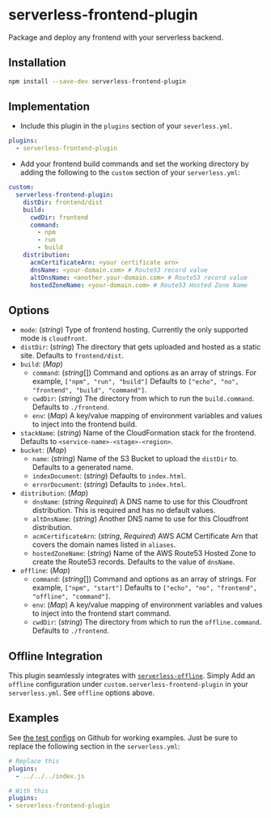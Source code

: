 # serverless-frontend-plugin
Package and deploy any frontend with your serverless backend.

## Installation
```bash
npm install --save-dev serverless-frontend-plugin
```

## Implementation
* Include this plugin in the `plugins` section of your `severless.yml`.
```YAML
plugins:
  - serverless-frontend-plugin
```

* Add your frontend build commands and set the working directory by adding the following to the `custom` section of your `serverless.yml`:
```YAML
custom:
  serverless-frontend-plugin:
    distDir: frontend/dist
    build:
      cwdDir: frontend
      command:
        - npm
        - run
        - build
    distribution:
      acmCertificateArn: <your certificate arn>
      dnsName: <your-domain.com> # Route53 record value
      altDnsName: <another.your-domain.com> # Route53 record value
      hostedZoneName: <your-domain.com> # Route53 Hosted Zone Name
```

## Options
* `mode`: (*string*) Type of frontend hosting. Currently the only supported mode is `cloudfront`.
* `distDir`: (*string*) The directory that gets uploaded and hosted as a static site. Defaults to `frontend/dist`.
* `build`: (*Map*)
  * `command`: (*string*[]) Command and options as an array of strings. For example, `["npm", "run", "build"]` Defaults to `["echo", "no", "frontend", "build", "command"]`.
  * `cwdDir`: (*string*) The directory from which to run the `build.command`. Defaults to `./frontend`.
  * `env`: (*Map*) A key/value mapping of environment variables and values to inject into the frontend build.
* `stackName`: (*string*) Name of the CloudFormation stack for the frontend. Defaults to `<service-name>-<stage>-<region>`.
* `bucket`: (*Map*)
  * `name`: (*string*) Name of the S3 Bucket to upload the `distDir` to. Defaults to a generated name.
  * `indexDocument`: (*string*) Defaults to `index.html`.
  * `errorDocument`: (*string*) Defaults to `index.html`.
* `distribution`: (*Map*)
  * `dnsName`: (*string* *Required*) A DNS name to use for this Cloudfront distribution. This is required and has no default values.
  * `altDnsName`: (*string*) Another DNS name to use for this Cloudfront distribution.
  * `acmCertificateArn`: (*string*, *Required*) AWS ACM Certificate Arn that covers the domain names listed in `aliases`.
  * `hostedZoneName`: (*string*) Name of the AWS Route53 Hosted Zone to create the Route53 records. Defaults to the value of `dnsName`.
* `offline`: (*Map*)
  * `command`: (*string*[]) Command and options as an array of strings. For example, `["npm", "start"]` Defaults to `["echo", "no", "frontend", "offline", "command"]`.
  * `env`: (*Map*) A key/value mapping of environment variables and values to inject into the frontend start command.
  * `cwdDir`: (*string*) The directory from which to run the `offline.command`. Defaults to `./frontend`.

## Offline Integration
This plugin seamlessly integrates with [`serverless-offline`](https://www.npmjs.com/package/serverless-offline). Simply Add an `offline` configuration under `custom.serverless-frontend-plugin` in your `serverless.yml`. See `offline` options above.

## Examples
See [the test configs](https://github.com/rogersgt/serverless-frontend-plugin/tree/master/tests/configs) on Github for working examples. Just be sure to replace the following section in the `serverless.yml`:

```YAML
# Replace this
plugins:
  - ../../../index.js

# With this
plugins:
- serverless-frontend-plugin
```
